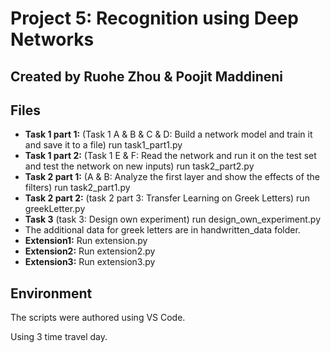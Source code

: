 # Project 5: Recognition using Deep Networks

## Created by Ruohe Zhou & Poojit Maddineni

## Files

- **Task 1 part 1:** (Task 1 A & B & C & D: Build a network model and train it and save it to a file) run task1_part1.py
- **Task 1 part 2:** (Task 1 E & F: Read the network and run it on the test set and test the network on new inputs) run task2_part2.py
- **Task 2 part 1:** (A & B: Analyze the first layer and show the effects of the filters) run task2_part1.py
- **Task 2 part 2:** (task 2 part 3: Transfer Learning on Greek Letters) run greekLetter.py
- **Task 3** (task 3: Design own experiment) run design_own_experiment.py
- The additional data for greek letters are in handwritten_data folder.
- **Extension1:** Run extension.py
- **Extension2:** Run extension2.py
- **Extension3:** Run extension3.py

## Environment 
The scripts were authored using VS Code.

Using 3 time travel day.
